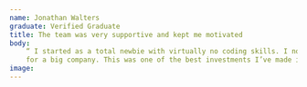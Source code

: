 ```yaml
---
name: Jonathan Walters
graduate: Verified Graduate
title: The team was very supportive and kept me motivated
body:
    “ I started as a total newbie with virtually no coding skills. I now work as a mobile engineer
    for a big company. This was one of the best investments I’ve made in myself. ”
image:
---
```

